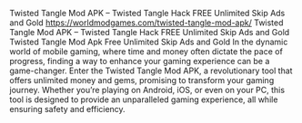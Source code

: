Twisted Tangle Mod APK – Twisted Tangle Hack FREE Unlimited Skip Ads and Gold
https://worldmodgames.com/twisted-tangle-mod-apk/
Twisted Tangle Mod APK – Twisted Tangle Hack FREE Unlimited Skip Ads and Gold
Twisted Tangle Mod Apk Free Unlimited Skip Ads and Gold
In the dynamic world of mobile gaming, where time and money often dictate the pace of progress, finding a way to enhance your gaming experience can be a game-changer. Enter the Twisted Tangle Mod APK, a revolutionary tool that offers unlimited money and gems, promising to transform your gaming journey. Whether you’re playing on Android, iOS, or even on your PC, this tool is designed to provide an unparalleled gaming experience, all while ensuring safety and efficiency.
